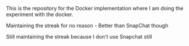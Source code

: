 This is the repository for the Docker implementation where I am doing the experiment with the docker.

Maintaining the streak for no reason - Better than SnapChat though

Still maintaining the streak because I don't use Snapchat still
